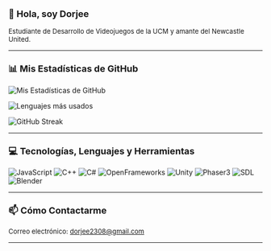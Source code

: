 ### <font size="4">👋 Hola, soy Dorjee</font>
<font size="2">Estudiante de Desarrollo de Videojuegos de la UCM y amante del Newcastle United.</font>

---

### <font size="4">📊 Mis Estadísticas de GitHub</font>
![Mis Estadísticas de GitHub](https://github-readme-stats.vercel.app/api?username=neutronbomb23&show_icons=true)

![Lenguajes más usados](https://github-readme-stats.vercel.app/api/top-langs/?username=neutronbomb23&layout=compact)

![GitHub Streak](https://github-readme-streak-stats.herokuapp.com/?user=neutronbomb23)

---

### <font size="4">💻 Tecnologías, Lenguajes y Herramientas</font>
![JavaScript](https://img.shields.io/badge/-JavaScript-black?style=flat-square&logo=javascript)
![C++](https://img.shields.io/badge/-C++-00599C?style=flat-square&logo=cplusplus)
![C#](https://img.shields.io/badge/-C%23-239120?style=flat-square&logo=csharp)
![OpenFrameworks](https://img.shields.io/badge/-openFrameworks-lightgrey?style=flat-square)
![Unity](https://img.shields.io/badge/-Unity-black?style=flat-square&logo=unity)
![Phaser3](https://img.shields.io/badge/-Phaser3-orange?style=flat-square)
![SDL](https://img.shields.io/badge/-SDL-blue?style=flat-square)
![Blender](https://img.shields.io/badge/-Blender-orange?style=flat-square&logo=blender)

---

### <font size="4">📫 Cómo Contactarme</font>
<font size="2">Correo electrónico: dorjee2308@gmail.com</font>

---
